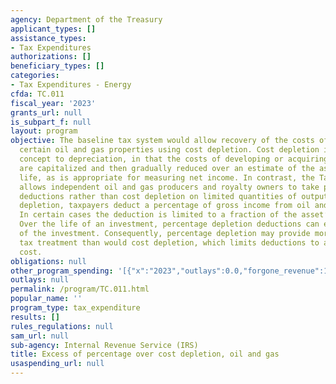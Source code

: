 ```yaml
---
agency: Department of the Treasury
applicant_types: []
assistance_types:
- Tax Expenditures
authorizations: []
beneficiary_types: []
categories:
- Tax Expenditures - Energy
cfda: TC.011
fiscal_year: '2023'
grants_url: null
is_subpart_f: null
layout: program
objective: The baseline tax system would allow recovery of the costs of developing
  certain oil and gas properties using cost depletion. Cost depletion is similar in
  concept to depreciation, in that the costs of developing or acquiring the asset
  are capitalized and then gradually reduced over an estimate of the asset’s economic
  life, as is appropriate for measuring net income. In contrast, the Tax Code generally
  allows independent oil and gas producers and royalty owners to take percentage depletion
  deductions rather than cost depletion on limited quantities of output. Under percentage
  depletion, taxpayers deduct a percentage of gross income from oil and gas production.
  In certain cases the deduction is limited to a fraction of the asset’s net income.
  Over the life of an investment, percentage depletion deductions can exceed the cost
  of the investment. Consequently, percentage depletion may provide more advantageous
  tax treatment than would cost depletion, which limits deductions to an investment’s
  cost.
obligations: null
other_program_spending: '[{"x":"2023","outlays":0.0,"forgone_revenue":1530000000.0},{"x":"2024","outlays":0.0,"forgone_revenue":1400000000.0},{"x":"2025","outlays":0.0,"forgone_revenue":1480000000.0}]'
outlays: null
permalink: /program/TC.011.html
popular_name: ''
program_type: tax_expenditure
results: []
rules_regulations: null
sam_url: null
sub-agency: Internal Revenue Service (IRS)
title: Excess of percentage over cost depletion, oil and gas
usaspending_url: null
---
```

